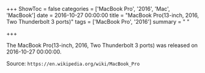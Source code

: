 +++
ShowToc = false
categories = ['MacBook Pro', '2016', 'Mac', 'MacBook']
date = 2016-10-27 00:00:00
title = "MacBook Pro(13-inch, 2016, Two Thunderbolt 3 ports)"
tags = ['MacBook Pro', '2016']
summary = " "

+++

The MacBook Pro(13-inch, 2016, Two Thunderbolt 3 ports) was released on 2016-10-27 00:00:00.

Source: `https://en.wikipedia.org/wiki/MacBook_Pro`


